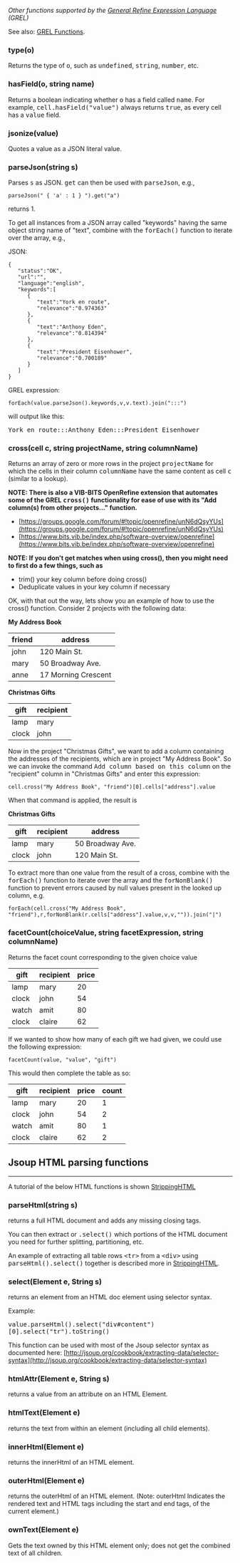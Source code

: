 _Other functions supported by the [General Refine Expression Language](OpenRefine+Expression+Language) (GREL)_

See also: [GREL Functions](All+GREL+functions).

### type(o)

Returns the type of <tt>o</tt>, such as <tt>undefined</tt>, <tt>string</tt>, <tt>number</tt>, etc.

### hasField(o, string name)

Returns a boolean indicating whether <tt>o</tt> has a field called <tt>name</tt>. For example, <tt>cell.hasField("value")</tt> always returns <tt>true</tt>, as every cell has a <tt>value</tt> field.

### jsonize(value)

Quotes a value as a JSON literal value.

### parseJson(string s)

Parses <tt>s</tt> as JSON. <tt>get</tt> can then be used with <tt>parseJson</tt>, e.g.,

```
parseJson(" { 'a' : 1 } ").get("a")
```

returns 1.

To get all instances from a JSON array called "keywords" having the same object string name of "text", combine with the <tt>forEach()</tt> function to iterate over the array, e.g.,

JSON:

```
{
   "status":"OK",
   "url":"",
   "language":"english",
   "keywords":[
      {
         "text":"York en route",
         "relevance":"0.974363"
      },
      {
         "text":"Anthony Eden",
         "relevance":"0.814394"
      },
      {
         "text":"President Eisenhower",
         "relevance":"0.700189"
      }
   ]
}
```

GREL expression:

```
forEach(value.parseJson().keywords,v,v.text).join(":::")
```

will output like this:

<tt>York en route:::Anthony Eden:::President Eisenhower</tt>

### cross(cell c, string projectName, string columnName)

Returns an array of zero or more rows in the project <tt>projectName</tt> for which the cells in their column <tt>columnName</tt> have the same content as cell <tt>c</tt> (similar to a lookup).

**NOTE: There is also a VIB-BITS OpenRefine extension that automates some of the GREL <tt>cross()</tt> functionality for ease of use with its "Add column(s) from other projects..." function.**

- [https://groups.google.com/forum/#!topic/openrefine/unN6dQsyYUs](https://groups.google.com/forum/#!topic/openrefine/unN6dQsyYUs)
- [https://www.bits.vib.be/index.php/software-overview/openrefine](https://www.bits.vib.be/index.php/software-overview/openrefine)

**NOTE: If you don't get matches when using cross(), then you might need to first do a few things, such as**

- trim() your key column before doing cross()
- Deduplicate values in your key column if necessary

OK, with that out the way, lets show you an example of how to use the cross() function. Consider 2 projects with the following data:

**My Address Book**

| friend | address |
| --- | --- |
| john | 120 Main St. |
| mary | 50 Broadway Ave. |
| anne | 17 Morning Crescent |

**Christmas Gifts**

| gift | recipient |
| --- | --- |
| lamp | mary |
| clock | john |

Now in the project "Christmas Gifts", we want to add a column containing the addresses of the recipients, which are in project "My Address Book". So we can invoke the command <tt>Add column based on this column</tt> on the "recipient" column in "Christmas Gifts" and enter this expression:

```
cell.cross("My Address Book", "friend")[0].cells["address"].value
```

When that command is applied, the result is

**Christmas Gifts**

| gift | recipient | address |
| --- | --- | --- |
| lamp | mary | 50 Broadway Ave. |
| clock | john | 120 Main St. |

To extract more than one value from the result of a cross, combine with the <tt>forEach()</tt> function to iterate over the array and the <tt>forNonBlank()</tt> function to prevent errors caused by null values present in the looked up column, e.g.

```
forEach(cell.cross("My Address Book", "friend"),r,forNonBlank(r.cells["address"].value,v,v,"")).join("|")
```

### facetCount(choiceValue, string facetExpression, string columnName)

Returns the facet count corresponding to the given choice value

| gift | recipient | price |
| --- | --- | --- |
| lamp | mary | 20 |
| clock | john | 54 |
| watch | amit | 80 |
| clock | claire | 62 |

If we wanted to show how many of each gift we had given, we could use the following expression:

```
facetCount(value, "value", "gift")
```

This would then complete the table as so:

| gift | recipient | price | count |
| --- | --- | --- | --- |
| lamp | mary | 20 | 1 |
| clock | john | 54 | 2 |
| watch | amit | 80 | 1 |
| clock | claire | 62 | 2 |

## Jsoup HTML parsing functions

* * *

A tutorial of the below HTML functions is shown [StrippingHTML](here.)

### parseHtml(string s)

returns a full HTML document and adds any missing closing tags.

You can then extract or <tt>.select()</tt> which portions of the HTML document you need for further splitting, partitioning, etc.

An example of extracting all table rows <tt>&lt;tr&gt;</tt> from a <tt>&lt;div&gt;</tt> using <tt>parseHtml().select()</tt> together is described more in [StrippingHTML](Extract+HTML+attributes%2C+text%2C+links+with+integrated+GREL+commands).

### select(Element e, String s)

returns an element from an HTML doc element using selector syntax.

Example:

<tt>value.parseHtml().select("div#content")[0].select("tr").toString()</tt>

This function can be used with most of the Jsoup selector syntax as documented here: [http://jsoup.org/cookbook/extracting-data/selector-syntax](http://jsoup.org/cookbook/extracting-data/selector-syntax)

### htmlAttr(Element e, String s)

returns a value from an attribute on an HTML Element.

### htmlText(Element e)

returns the text from within an element (including all child elements).

### innerHtml(Element e)

returns the innerHtml of an HTML element.

### outerHtml(Element e)

returns the outerHtml of an HTML element. (Note: outerHtml Indicates the rendered text and HTML tags including the start and end tags, of the current element.)

### ownText(Element e)

Gets the text owned by this HTML element only; does not get the combined text of all children.

